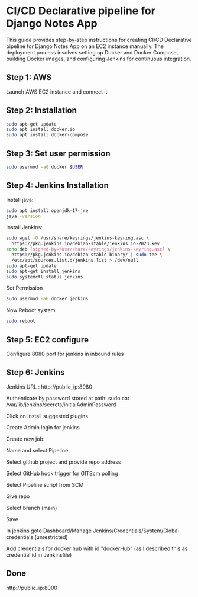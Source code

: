 
# CI/CD Declarative pipeline for Django Notes App 

This guide provides step-by-step instructions for creating  CI/CD Declarative pipeline for Django Notes App on an EC2 instance manually. The deployment process involves setting up Docker and Docker Compose, building Docker images, and configuring Jenkins for continuous integration.



## Step 1: AWS

Launch AWS EC2 instance and connect it
    
## Step 2: Installation

```bash
sudo apt-get update
sudo apt install docker.io
sudo apt install docker-compose
```

## Step 3: Set user permission

```bash
sudo usermod -aG docker $USER
```

## Step 4: Jenkins Installation

Install java:

```bash
sudo apt install openjdk-17-jre
java -version
```

Install Jenkins:

```bash
sudo wget -O /usr/share/keyrings/jenkins-keyring.asc \
  https://pkg.jenkins.io/debian-stable/jenkins.io-2023.key
echo deb [signed-by=/usr/share/keyrings/jenkins-keyring.asc] \
  https://pkg.jenkins.io/debian-stable binary/ | sudo tee \
  /etc/apt/sources.list.d/jenkins.list > /dev/null
sudo apt-get update
sudo apt-get install jenkins
sudo systemctl status jenkins
```

Set Permission

```bash
sudo usermod -aG docker jenkins
```
Now Reboot system
```bash
sudo reboot
```

## Step 5: EC2 configure

Configure 8080 port for jenkins in inbound rules

## Step 6: Jenkins

Jenkins URL : http://public_ip:8080

Authenticate by password stored at path:
sudo cat /var/lib/jenkins/secrets/initialAdminPassword

Click on Install suggested plugins

Create Admin login for jenkins
 
Create new job:

Name and select Pipeline

Select github project and provide repo address

Select GitHub hook trigger for GITScm polling

Select Pipeline script from SCM

Give repo

Select branch (main)

Save

In jenkins
goto     Dashboard/Manage Jenkins/Credentials/System/Global credentials (unrestricted)

Add credentials for docker hub
with id "dockerHub" (as I described this as credential id in Jenkinsfile)

## Done
http://public_ip:8000
